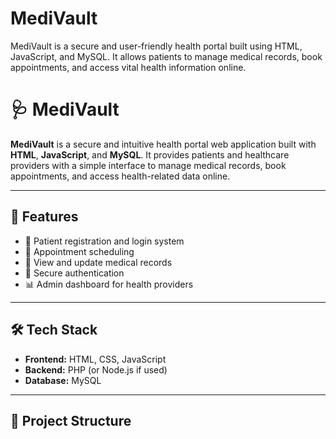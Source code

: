 # MediVault
MediVault is a secure and user-friendly health portal built using HTML, JavaScript, and MySQL. It allows patients to manage medical records, book appointments, and access vital health information online.
# 🩺 MediVault

**MediVault** is a secure and intuitive health portal web application built with **HTML**, **JavaScript**, and **MySQL**. It provides patients and healthcare providers with a simple interface to manage medical records, book appointments, and access health-related data online.

---

## 🚀 Features

- 📝 Patient registration and login system  
- 📅 Appointment scheduling  
- 🧾 View and update medical records  
- 🔐 Secure authentication  
- 📊 Admin dashboard for health providers  

---

## 🛠️ Tech Stack

- **Frontend:** HTML, CSS, JavaScript  
- **Backend:** PHP (or Node.js if used)  
- **Database:** MySQL  

---

## 🧩 Project Structure

